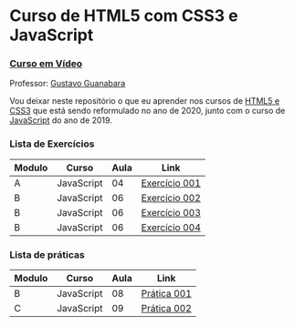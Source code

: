# Curso de HTML5 com CSS3 e JavaScript
### [Curso em Vídeo](https://www.youtube.com/c/CursoemVideo)

Professor: [Gustavo Guanabara](https://www.instagram.com/cursoemvideo)

Vou deixar neste repositório o que eu aprender nos cursos de [HTML5 e CSS3](https://www.youtube.com/playlist?list=PLHz_AreHm4dkZ9-atkcmcBaMZdmLHft8n) que está sendo reformulado no ano de 2020, junto com o curso de 
[JavaScript](https://www.youtube.com/playlist?list=PLHz_AreHm4dlsK3Nr9GVvXCbpQyHQl1o1) do ano de 2019.

### Lista de Exercícios
| Modulo | Curso | Aula | Link |
|--------|-------|------|------|
|A|JavaScript|04|[Exercício 001](exercícios/ex001.html)|
|B|JavaScript|06|[Exercício 002](exercícios/ex002.html)|
|B|JavaScript|06|[Exercício 003](exercícios/ex003.html)|
|B|JavaScript|06|[Exercício 004](exercícios/ex004.html)|

### Lista de práticas
| Modulo | Curso | Aula | Link |
|--------|-------|------|------|
|B|JavaScript|08|[Prática 001](praticas/001.html)|
|C|JavaScript|09|[Prática 002](praticas/002.html)|
